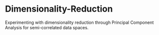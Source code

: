 # Dimensionality-Reduction
Experimenting with dimensionality reduction through Principal Component Analysis for semi-correlated data spaces.
